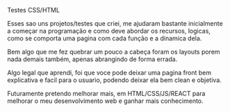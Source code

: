 
Testes CSS/HTML 

Esses sao uns projetos/testes que criei, me ajudaram
bastante inicialmente a começar na programação e como deve
abordar os recursos, logicas, como se comporta uma pagina 
com cada função e a dinamica dela. 

Bem algo que me fez quebrar um pouco a cabeça foram os layouts 
porem nada demais também, apenas abrangindo de forma errada.

Algo legal que aprendi, foi que voce pode deixar uma pagina front
bem explicativa e facil para o usuario, podendo deixar ela bem clean
e objetiva. 

Futuramente pretendo melhorar mais, em HTML/CSS/JS/REACT para melhorar
o meu desenvolvimento web e ganhar mais conhecimento.
